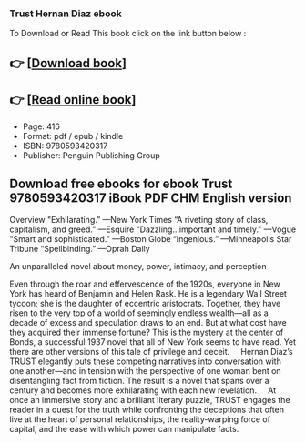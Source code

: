 ### Trust Hernan Diaz ebook

To Download or Read This book click on the link button below :

## 👉  [**[Download book](http://filesbooks.info/download.php?group=book&from=github.com&id=633404&lnk=1064 "Download book")**]

## 👉  [**[Read online book](http://filesbooks.info/download.php?group=book&from=github.com&id=633404&lnk=1064 "Read online book")**]


* Page: 416
* Format: pdf / epub / kindle
* ISBN: 9780593420317
* Publisher: Penguin Publishing Group



## Download free ebooks for ebook Trust 9780593420317 iBook PDF CHM English version


Overview
&quot;Exhilarating.” —New York Times
“A riveting story of class, capitalism, and greed.” —Esquire
&quot;Dazzling...important and timely.&quot; —Vogue
&quot;Smart and sophisticated.” —Boston Globe
 “Ingenious.” —Minneapolis Star Tribune
 “Spellbinding.” —Oprah Daily

 An unparalleled novel about money, power, intimacy, and perception

 Even through the roar and effervescence of the 1920s, everyone in New York has heard of Benjamin and Helen Rask. He is a legendary Wall Street tycoon; she is the daughter of eccentric aristocrats. Together, they have risen to the very top of a world of seemingly endless wealth—all as a decade of excess and speculation draws to an end. But at what cost have they acquired their immense fortune? This is the mystery at the center of Bonds, a successful 1937 novel that all of New York seems to have read. Yet there are other versions of this tale of privilege and deceit.
     Hernan Diaz’s TRUST elegantly puts these competing narratives into conversation with one another—and in tension with the perspective of one woman bent on disentangling fact from fiction. The result is a novel that spans over a century and becomes more exhilarating with each new revelation.
     At once an immersive story and a brilliant literary puzzle, TRUST engages the reader in a quest for the truth while confronting the deceptions that often live at the heart of personal relationships, the reality-warping force of capital, and the ease with which power can manipulate facts.



